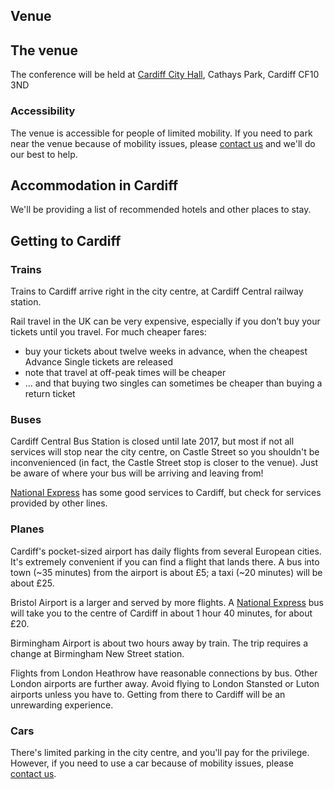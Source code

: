 Venue
---

## The venue

The conference will be held at [Cardiff City Hall](http://www.cardiffcityhall.com/find-us), Cathays Park, Cardiff CF10 3ND

### Accessibility

The venue is accessible for people of limited mobility. If you need to park near the venue because of mobility issues, please [contact us](/contact/) and we'll do our best to help.


## Accommodation in Cardiff

We'll be providing a list of recommended hotels and other places to stay.


## Getting to Cardiff

### Trains

Trains to Cardiff arrive right in the city centre, at Cardiff Central railway station.

Rail travel in the UK can be very expensive, especially if you don’t buy your tickets until you travel. For much cheaper fares:

* buy your tickets about twelve weeks in advance, when the cheapest Advance Single tickets are released
* note that travel at off-peak times will be cheaper
* ... and that buying two singles can sometimes be cheaper than buying a return ticket

### Buses

Cardiff Central Bus Station is closed until late 2017, but most if not all services will stop near the city centre, on Castle Street so you shouldn't be inconvenienced (in fact, the Castle Street stop is closer to the venue). Just be aware of where your bus will be arriving and leaving from!

[National Express](http://nationalexpress.com) has some good services to Cardiff, but check for services provided by other lines.

### Planes

Cardiff's pocket-sized airport has daily flights from several European cities.  It's extremely convenient if you can find a flight that lands there. A bus into town (~35 minutes) from the airport is about £5; a taxi (~20 minutes) will be about £25.

Bristol Airport is a larger and served by more flights. A [National Express](http://nationalexpress.com) bus will take you to the centre of Cardiff in about 1 hour 40 minutes, for about £20.

Birmingham Airport is about two hours away by train. The trip requires a change at Birmingham New Street station.

Flights from London Heathrow have reasonable connections by bus. Other London airports are further away. Avoid flying to London Stansted or Luton airports unless you have to. Getting from there to Cardiff will be an unrewarding experience.

### Cars

There's limited parking in the city centre, and you'll pay for the privilege.  However, if you need to use a car because of mobility issues, please [contact us](/contact/).
